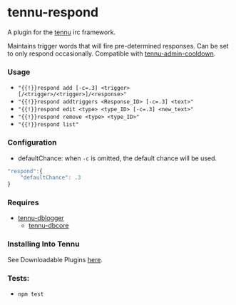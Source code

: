 # tennu-respond

A plugin for the [tennu](https://github.com/Tennu/tennu) irc framework.

Maintains trigger words that will fire pre-determined responses. Can be set to only respond occasionally. Compatible with [tennu-admin-cooldown](https://github.com/LordWingZero/tennu-admin-cooldown).

### Usage
- ```"{{!}}respond add [-c=.3] <trigger>[/<trigger>/<trigger>]/<response>"```
- ```"{{!}}respond addtriggers <Response_ID> [-c=.3] <text>"```
- ```"{{!}}respond edit <type> <type_ID> [-c=.3] <new_text>"```
- ```"{{!}}respond remove <type> <type_ID>"```
- ```"{{!}}respond list"```

### Configuration
- defaultChance: when ```-c``` is omitted, the default chance will be used.

```Javascript
"respond":{
    "defaultChance": .3
}
```

### Requires
- [tennu-dblogger](https://github.com/LordWingZero/tennu-dblogger)
  - [tennu-dbcore](https://github.com/LordWingZero/tennu-dbcore)


### Installing Into Tennu

See Downloadable Plugins [here](https://tennu.github.io/plugins/).

### Tests:

- ```npm test```